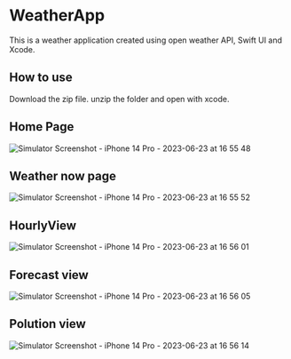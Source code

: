 # WeatherApp
This is a weather application created using open weather API, Swift UI and Xcode.

## How to use
Download the zip file.
unzip the folder and open with xcode.

## Home Page
![Simulator Screenshot - iPhone 14 Pro - 2023-06-23 at 16 55 48](https://github.com/ashen99/WeatherApp/assets/29306300/125183dc-8a67-42ac-9925-d4a3bb4bb882)

## Weather now page
![Simulator Screenshot - iPhone 14 Pro - 2023-06-23 at 16 55 52](https://github.com/ashen99/WeatherApp/assets/29306300/7742263e-a600-4867-a3fa-aaa7529acbd3)

## HourlyView
![Simulator Screenshot - iPhone 14 Pro - 2023-06-23 at 16 56 01](https://github.com/ashen99/WeatherApp/assets/29306300/3549a644-337d-48da-909f-cb5fc24c3e19)

## Forecast view
![Simulator Screenshot - iPhone 14 Pro - 2023-06-23 at 16 56 05](https://github.com/ashen99/WeatherApp/assets/29306300/9d6a0a5f-6535-4610-adf2-7147b7e03462)

## Polution view
![Simulator Screenshot - iPhone 14 Pro - 2023-06-23 at 16 56 14](https://github.com/ashen99/WeatherApp/assets/29306300/3c0101cf-f0f8-4d3e-9620-4926a43145b4)
